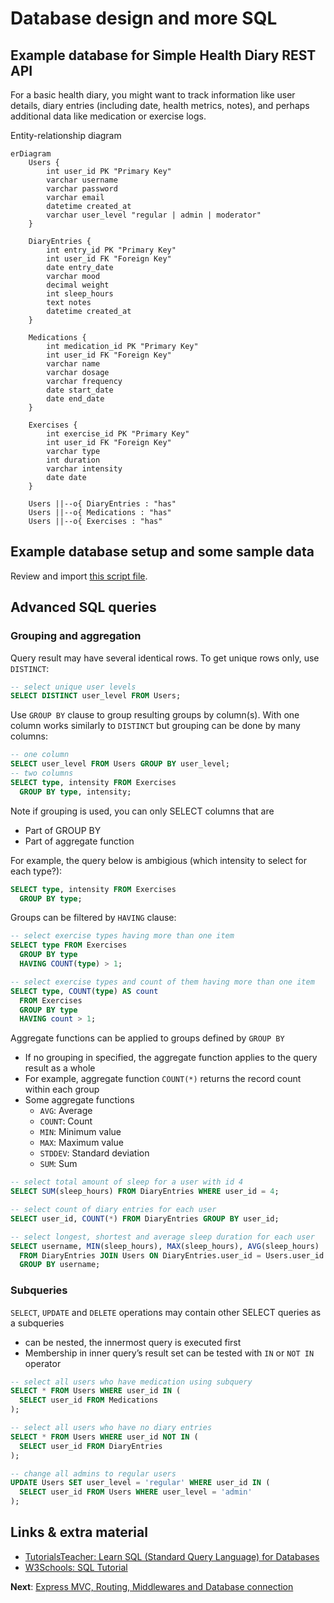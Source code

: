 # Database design and more SQL

## Example database for Simple Health Diary REST API

For a basic health diary, you might want to track information like user details, diary entries (including date, health metrics, notes), and perhaps additional data like medication or exercise logs.

Entity-relationship diagram

```mermaid
erDiagram
    Users {
        int user_id PK "Primary Key"
        varchar username
        varchar password
        varchar email
        datetime created_at
        varchar user_level "regular | admin | moderator"
    }

    DiaryEntries {
        int entry_id PK "Primary Key"
        int user_id FK "Foreign Key"
        date entry_date
        varchar mood
        decimal weight
        int sleep_hours
        text notes
        datetime created_at
    }

    Medications {
        int medication_id PK "Primary Key"
        int user_id FK "Foreign Key"
        varchar name
        varchar dosage
        varchar frequency
        date start_date
        date end_date
    }

    Exercises {
        int exercise_id PK "Primary Key"
        int user_id FK "Foreign Key"
        varchar type
        int duration
        varchar intensity
        date date
    }

    Users ||--o{ DiaryEntries : "has"
    Users ||--o{ Medications : "has"
    Users ||--o{ Exercises : "has"
```

## Example database setup and some sample data

Review and import [this script file](assets/health-diary-db.sql).

## Advanced SQL queries

### Grouping and aggregation

Query result may have several identical rows. To get unique rows only, use `DISTINCT`:

```sql
-- select unique user levels
SELECT DISTINCT user_level FROM Users;
```

Use `GROUP BY` clause to group resulting groups by column(s). With one column works similarly to `DISTINCT` but grouping can be done by many columns:

```sql
-- one column
SELECT user_level FROM Users GROUP BY user_level;
-- two columns
SELECT type, intensity FROM Exercises
  GROUP BY type, intensity;
```

Note if grouping is used, you can only SELECT columns that are

- Part of GROUP BY
- Part of aggregate function

For example, the query below is ambigious (which intensity to select for each type?):

```sql
SELECT type, intensity FROM Exercises
  GROUP BY type;
```

Groups can be filtered by `HAVING` clause:

```sql
-- select exercise types having more than one item
SELECT type FROM Exercises
  GROUP BY type
  HAVING COUNT(type) > 1;

-- select exercise types and count of them having more than one item
SELECT type, COUNT(type) AS count
  FROM Exercises
  GROUP BY type
  HAVING count > 1;
```

Aggregate functions can be applied to groups defined by `GROUP BY`

- If no grouping in specified, the aggregate function applies to the query result as a whole
- For example, aggregate function `COUNT(*)` returns the record count within each group
- Some aggregate functions
  - `AVG`: Average
  - `COUNT`: Count
  - `MIN`: Minimum value
  - `MAX`: Maximum value
  - `STDDEV`: Standard deviation
  - `SUM`: Sum

```sql
-- select total amount of sleep for a user with id 4
SELECT SUM(sleep_hours) FROM DiaryEntries WHERE user_id = 4;

-- select count of diary entries for each user
SELECT user_id, COUNT(*) FROM DiaryEntries GROUP BY user_id;

-- select longest, shortest and average sleep duration for each user
SELECT username, MIN(sleep_hours), MAX(sleep_hours), AVG(sleep_hours)
  FROM DiaryEntries JOIN Users ON DiaryEntries.user_id = Users.user_id
  GROUP BY username;
```

### Subqueries

`SELECT`, `UPDATE` and `DELETE` operations may contain other SELECT queries as a subqueries

- can be nested, the innermost query is executed first
- Membership in inner query’s result set can be tested with `IN` or `NOT IN` operator

```sql
-- select all users who have medication using subquery
SELECT * FROM Users WHERE user_id IN (
  SELECT user_id FROM Medications
);

-- select all users who have no diary entries
SELECT * FROM Users WHERE user_id NOT IN (
  SELECT user_id FROM DiaryEntries
);

-- change all admins to regular users
UPDATE Users SET user_level = 'regular' WHERE user_id IN (
  SELECT user_id FROM Users WHERE user_level = 'admin'
);

```

## Links & extra material

- [TutorialsTeacher: Learn SQL (Standard Query Language) for Databases](https://www.tutorialsteacher.com/sql)
- [W3Schools: SQL Tutorial](https://www.w3schools.com/sql/)

**Next**: [Express MVC, Routing, Middlewares and Database connection](07-express-mvc-db.md)
